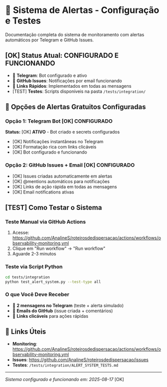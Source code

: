 # 📧 Sistema de Alertas - Configuração e Testes

Documentação completa do sistema de monitoramento com alertas automáticos por Telegram e GitHub Issues.

## [OK] Status Atual: CONFIGURADO E FUNCIONANDO

- 📱 **Telegram**: Bot configurado e ativo
- 📧 **GitHub Issues**: Notificações por email funcionando
- 🔗 **Links Rápidos**: Implementados em todas as mensagens
- [TEST] **Testes**: Scripts disponíveis na pasta `/tests/integration/`

## 📧 Opções de Alertas Gratuitos Configuradas

### Opção 1: Telegram Bot [OK] CONFIGURADO

**Status:** [OK] **ATIVO** - Bot criado e secrets configurados

- [OK] Notificações instantâneas no Telegram
- [OK] Formatação rica com links clicáveis  
- [OK] Bot configurado e funcionando

### Opção 2: GitHub Issues + Email [OK] CONFIGURADO

- [OK] Issues criadas automaticamente em alertas
- [OK] @mentions automáticos para notificações
- [OK] Links de ação rápida em todas as mensagens
- [OK] Email notifications ativas

## [TEST] Como Testar o Sistema

### Teste Manual via GitHub Actions
1. Acesse: https://github.com/AnalineS/roteirosdedispersacao/actions/workflows/observability-monitoring.yml
2. Clique em "Run workflow" -> "Run workflow"
3. Aguarde 2-3 minutos

### Teste via Script Python
```bash
cd tests/integration
python test_alert_system.py --test-type all
```

### O que Você Deve Receber
- 📱 **2 mensagens no Telegram** (teste + alerta simulado)
- 📧 **Emails do GitHub** (issue criada + comentários)
- 🔗 **Links clicáveis** para ações rápidas

## 🔗 Links Úteis

- **Monitoring**: https://github.com/AnalineS/roteirosdedispersacao/actions/workflows/observability-monitoring.yml
- **Issues**: https://github.com/AnalineS/roteirosdedispersacao/issues
- **Testes**: `/tests/integration/ALERT_SYSTEM_TESTS.md`

---

*Sistema configurado e funcionando em: 2025-08-17* [OK]